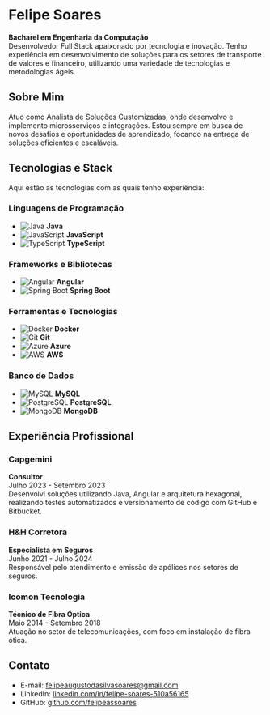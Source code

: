 # Felipe Soares

**Bacharel em Engenharia da Computação**  
Desenvolvedor Full Stack apaixonado por tecnologia e inovação. Tenho experiência em desenvolvimento de soluções para os setores de transporte de valores e financeiro, utilizando uma variedade de tecnologias e metodologias ágeis.

## Sobre Mim
Atuo como Analista de Soluções Customizadas, onde desenvolvo e implemento microsserviços e integrações. Estou sempre em busca de novos desafios e oportunidades de aprendizado, focando na entrega de soluções eficientes e escaláveis.

## Tecnologias e Stack

Aqui estão as tecnologias com as quais tenho experiência:

### Linguagens de Programação
- ![Java](https://img.icons8.com/color/48/000000/java-coffee-cup-logo.png) **Java**
- ![JavaScript](https://img.icons8.com/color/48/000000/javascript.png) **JavaScript**
- ![TypeScript](https://img.icons8.com/color/48/000000/typescript.png) **TypeScript**

### Frameworks e Bibliotecas
- ![Angular](https://img.icons8.com/color/48/000000/angularjs.png) **Angular**
- ![Spring Boot](https://img.icons8.com/color/48/000000/spring-logo.png) **Spring Boot**

### Ferramentas e Tecnologias
- ![Docker](https://img.icons8.com/color/48/000000/docker.png) **Docker**
- ![Git](https://img.icons8.com/color/48/000000/git.png) **Git**
- ![Azure](https://img.icons8.com/color/48/000000/azure-1.png) **Azure**
- ![AWS](https://img.icons8.com/color/48/000000/amazon-web-services.png) **AWS**

### Banco de Dados
- ![MySQL](https://img.icons8.com/color/48/000000/mysql-logo.png) **MySQL**
- ![PostgreSQL](https://img.icons8.com/color/48/000000/postgresql.png) **PostgreSQL**
- ![MongoDB](https://img.icons8.com/color/48/000000/mongodb.png) **MongoDB**

## Experiência Profissional
### Capgemini
**Consultor**  
Julho 2023 - Setembro 2023  
Desenvolvi soluções utilizando Java, Angular e arquitetura hexagonal, realizando testes automatizados e versionamento de código com GitHub e Bitbucket.

### H&H Corretora
**Especialista em Seguros**  
Junho 2021 - Julho 2024  
Responsável pelo atendimento e emissão de apólices nos setores de seguros.

### Icomon Tecnologia
**Técnico de Fibra Óptica**  
Maio 2014 - Setembro 2018  
Atuação no setor de telecomunicações, com foco em instalação de fibra ótica.

## Contato
- E-mail: [felipeaugustodasilvasoares@gmail.com](mailto:felipeaugustodasilvasoares@gmail.com)
- LinkedIn: [linkedin.com/in/felipe-soares-510a56165](https://www.linkedin.com/in/felipe-soares-510a56165/)
- GitHub: [github.com/felipeassoares](https://www.github.com/felipeassoares)
